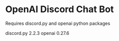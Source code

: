 # OpenAI Discord Chat Bot

Requires discord.py and openai python packages

discord.py 2.2.3
openai 0.27.6
